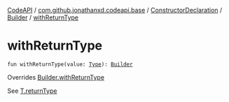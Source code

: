 [CodeAPI](../../../index.md) / [com.github.jonathanxd.codeapi.base](../../index.md) / [ConstructorDeclaration](../index.md) / [Builder](index.md) / [withReturnType](.)

# withReturnType

`fun withReturnType(value: `[`Type`](http://docs.oracle.com/javase/6/docs/api/java/lang/reflect/Type.html)`): `[`Builder`](index.md)

Overrides [Builder.withReturnType](../../-return-type-holder/-builder/with-return-type.md)

See [T.returnType](#)

